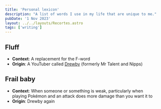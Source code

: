 ```yaml
---
title: 'Personal lexicon'
description: "A list of words I use in my life that are unique to me."
pubDate: '1 Nov 2023'
layout: ../../layouts/Recortes.astro
tags: ['writing']
---
```


## Fluff
* **Context**: A replacement for the F-word
* **Origin**: A YouTuber called [Drewby](https://www.youtube.com/channel/UC8UKtBMLj15fZU7BWIZS93w) (formerly Mr Talent and Nipps)

## Frail baby
* **Context**: When someone or something is weak, particularly when playing Pokémon and an attack does more damage than you want it to
* **Origin**: Drewby again